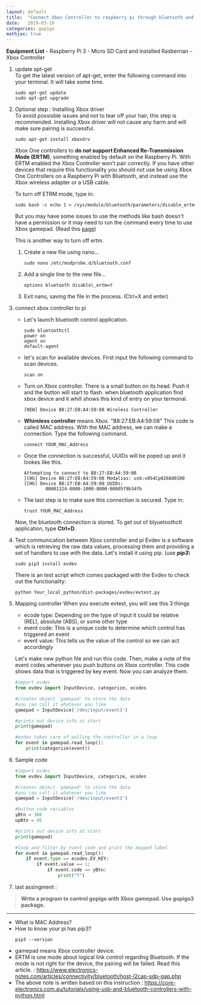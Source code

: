 ```yaml
---
layout: default
title:  "Connect Xbox Controller to raspberry pi through bluetooth and controll Gopigo"
date:   2019-03-16 
categories: gopigo
mathjax: true
---
```


**Equipment List**
    - Raspberry Pi 3
    - Micro SD Card and installed Rasberrian
    - Xbox Controller

1. update apt-get  
    To get the latest version of apt-get, enter the following command into your terminal. It will take some time. 
    ```
    sudo apt-get update
    sudo apt-get upgrade
    ```
2. Optional step : Installing Xbox driver  
    To avoid possisble issues and not to tear off your hair, this step is recommended. Installing Xbox driver will not cause any harm and will make sure pairing is successful.  
    ```
    sudo apt-get install xboxdrv
    ```
    Xbox One controllers to __do not support Enhanced Re-Transmission Mode (ERTM)__, something enabled by default on the Raspberry Pi. With ERTM enabled the Xbox Controller won’t pair correctly. If you have other devices that require this functionality you should not use be using Xbox One Controllers on a Raspberry Pi with Bluetooth, and instead use the Xbox wireless adapter or a USB cable.

    To turn off ETRM mode, type in:
    ```
    sudo bash -c echo 1 > /sys/module/bluetooth/parameters/disable_ertm
    ```
    But you may have some issues to use the methods like bash doesn't have a permission or it may need to run the command every time to use Xbox gamepad. (Read this [page](https://www.reddit.com/r/RetroPie/comments/aakkop/xbox_one_s_controller_disable_ertm_persist_on/))  

    This is another way to turn off ertm.  

    1. Create a new file using nano...
        ```
        sudo nano /etc/modprobe.d/bluetooth.conf
        ```
    2. Add a single line to the new file...
        ```
        options bluetooth disable\_ertm=Y
        ``` 
    3. Exit nano, saving the file in the process. (Ctrl+X and enter)


3. connect xbox controller to pi  
    - Let's launch bluetooth control application. 
        ```
        sudo bluetoothctl
        power on
        agent on
        default-agent
        ```
    - let's scan for available devices. First input the following command to scan devices.
        ```
        scan on
        ```  
    - Turn on Xbox controller. There is a small button on its head. Push it and the button will start to flash. when bluetooth application find xbox device and it whill shows this kind of entry on your termonal. 
        ```
        [NEW] Device B8:27:EB:A4:59:08 Wireless Controller
        ```
    - __Whireless controller__ means Xbox. "B8:27:EB:A4:59:08" This code is called MAC address. 
    With the MAC address, we can make a connection. Type the following command.
        ```
        connect YOUR_MAC_Address
        ```
    - Once the connection is successful, UUIDs will be poped up and it lookes like this.  
        ```
        Attempting to connect to B8:27:EB:A4:59:08
        [CHG] Device B8:27:EB:A4:59:08 Modalias: usb:v054Cp0268d0100
        [CHG] Device B8:27:EB:A4:59:08 UUIDs:
                00001124-0000-1000-8000-00805f9b34fb
        ```
    - The last step is to make sure this connection is secured. Type in:
        ```
        trust YOUR_MAC_Address
        ```
    Now, the bluetooth connection is stored. To get out of blyuetoothctl application, type **Ctrl+D**.

4. Test communication between Xbox controller and pi
    Evdev is a software which is retrieving the raw data values, processing them and providing a set of handlers to use with the data. Let's install it using pip. (use ***pip3***)
    ```
    sudo pip3 install evdev
    ```  
    There is an test script which comes packaged with the Evdev to check out the functionality:
    ```
    python Your_local_python/dist-packages/evdev/evtest.py
    ```
5. Mapping controller
    When you execute evtest, you will see this 3 things
    * ecode type: Depending on the type of input it could be relative (REL), absolute (ABS), or some other type
    * event code: This is a unique code to determine which control has triggered an event
    * event value: This tells us the value of the control so we can act accordingly  

    Let's make new python file and run this code. Then, make a note of the event codes whenever you push buttons on Xbox controller. This code shows data that is triggered by key event. Now you can analyze them.
    
    ```python
    #import evdev
    from evdev import InputDevice, categorize, ecodes

    #creates object 'gamepad' to store the data
    #you can call it whatever you like
    gamepad = InputDevice('/dev/input/event3')

    #prints out device info at start
    print(gamepad)

    #evdev takes care of polling the controller in a loop
    for event in gamepad.read_loop():
        print(categorize(event))
    ```
5. Sample code
    ```python
    #import evdev
    from evdev import InputDevice, categorize, ecodes

    #creates object 'gamepad' to store the data
    #you can call it whatever you like
    gamepad = InputDevice('/dev/input/event3')

    #button code variables 
    yBtn = 308
    upBtn = 46

    #prints out device info at start
    print(gamepad)

    #loop and filter by event code and print the mapped label
    for event in gamepad.read_loop():
        if event.type == ecodes.EV_KEY:
            if event.value == 1:
                if event.code == yBtn:
                    print("Y")
    ```                 
6. last assingment :  
>**Write a program to control gopigo with Xbox gamepad. Use gopigo3 package.**

***************
* What is MAC Address? 
* How to know your pi has pip3? 
    ```
    pip3 --version
    ```
* gamepad means Xbox controller device.
* ERTM is one mode about logical link control regarding Bluetooth. If the mode is not right for the device, the pairing will be failed. Read this article. : https://www.electronics-notes.com/articles/connectivity/bluetooth/host-l2cap-sdp-gap.php 
* The above note is written based on this instruction : 
https://core-electronics.com.au/tutorials/using-usb-and-bluetooth-controllers-with-python.html


 